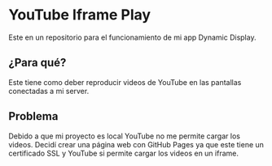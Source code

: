 # YouTube Iframe Play

Este en un repositorio para el funcionamiento de mi app Dynamic Display.

## ¿Para qué?

Este tiene como deber reproducir videos de YouTube en las pantallas conectadas a mi server.

## Problema

Debido a que mi proyecto es local YouTube no me permite cargar los videos. 
Decidí crear una página web con GitHub Pages ya que este tiene un certificado SSL y YouTube si permite cargar los videos en un iframe.